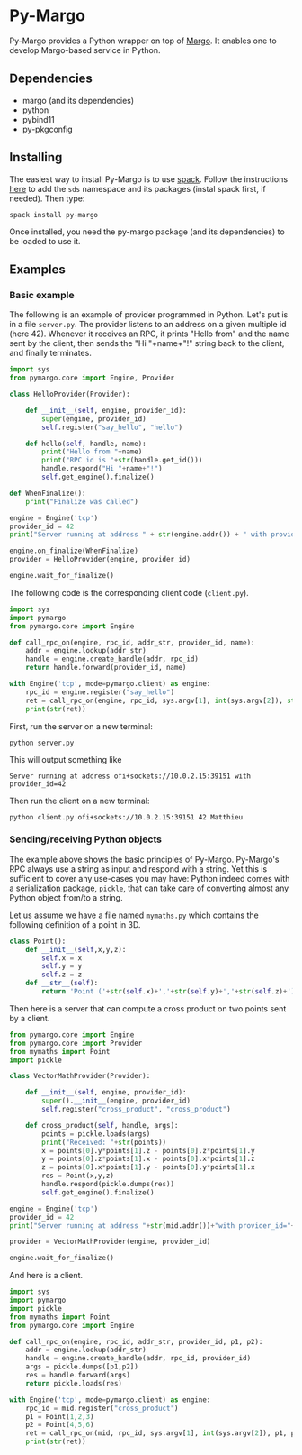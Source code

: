 # Py-Margo

Py-Margo provides a Python wrapper on top of [Margo](https://xgitlab.cels.anl.gov/sds/margo).
It enables one to develop Margo-based service in Python.

## Dependencies

* margo (and its dependencies)
* python
* pybind11
* py-pkgconfig

## Installing

The easiest way to install Py-Margo is to use [spack](https://spack.io/). 
Follow the instructions [here](https://xgitlab.cels.anl.gov/sds/sds-repo) 
to add the `sds` namespace and its packages (instal spack first, if needed).
Then type:

```
spack install py-margo
```

Once installed, you need the py-margo package (and its dependencies) to
be loaded to use it.

## Examples

### Basic example

The following is an example of provider programmed in Python.
Let's put is in a file `server.py`.
The provider listens to an address on a given multiple id (here 42).
Whenever it receives an RPC, it prints "Hello from" and the name sent
by the client, then sends the "Hi "+name+"!" string back to the client,
and finally terminates.

```python
import sys
from pymargo.core import Engine, Provider

class HelloProvider(Provider):

	def __init__(self, engine, provider_id):
		super(engine, provider_id)
		self.register("say_hello", "hello")

	def hello(self, handle, name):
		print("Hello from "+name)
		print("RPC id is "+str(handle.get_id()))
		handle.respond("Hi "+name+"!")
		self.get_engine().finalize()

def WhenFinalize():
	print("Finalize was called")

engine = Engine('tcp')
provider_id = 42
print("Server running at address " + str(engine.addr()) + " with provider_id " + str(provider_id))

engine.on_finalize(WhenFinalize)
provider = HelloProvider(engine, provider_id)

engine.wait_for_finalize()
```

The following code is the corresponding client code (`client.py`).

```python
import sys
import pymargo
from pymargo.core import Engine

def call_rpc_on(engine, rpc_id, addr_str, provider_id, name):
	addr = engine.lookup(addr_str)
	handle = engine.create_handle(addr, rpc_id)
	return handle.forward(provider_id, name)

with Engine('tcp', mode=pymargo.client) as engine:
	rpc_id = engine.register("say_hello")
	ret = call_rpc_on(engine, rpc_id, sys.argv[1], int(sys.argv[2]), str(sys.argv[3]))
	print(str(ret))
```

First, run the server on a new terminal:

```
python server.py
```
This will output something like
```
Server running at address ofi+sockets://10.0.2.15:39151 with provider_id=42
```

Then run the client on a new terminal:

```
python client.py ofi+sockets://10.0.2.15:39151 42 Matthieu
```

### Sending/receiving Python objects

The example above shows the basic principles of Py-Margo.
Py-Margo's RPC always use a string as input and respond with a string.
Yet this is sufficient to cover any use-cases you may have: Python
indeed comes with a serialization package, `pickle`, that can take
care of converting almost any Python object from/to a string.

Let us assume we have a file named `mymaths.py` which contains the
following definition of a point in 3D.

```python
class Point():
	def __init__(self,x,y,z):
		self.x = x
		self.y = y
		self.z = z
	def __str__(self):
		return 'Point ('+str(self.x)+','+str(self.y)+','+str(self.z)+')'
```

Then here is a server that can compute a cross product on two points sent by
a client.

```python
from pymargo.core import Engine
from pymargo.core import Provider
from mymaths import Point
import pickle

class VectorMathProvider(Provider):

	def __init__(self, engine, provider_id):
		super().__init__(engine, provider_id)
		self.register("cross_product", "cross_product")

	def cross_product(self, handle, args):
		points = pickle.loads(args)
		print("Received: "+str(points))
		x = points[0].y*points[1].z - points[0].z*points[1].y
		y = points[0].z*points[1].x - points[0].x*points[1].z
		z = points[0].x*points[1].y - points[0].y*points[1].x
		res = Point(x,y,z)
		handle.respond(pickle.dumps(res))
		self.get_engine().finalize()

engine = Engine('tcp')
provider_id = 42
print("Server running at address "+str(mid.addr())+"with provider_id="+str(provider_id))

provider = VectorMathProvider(engine, provider_id)

engine.wait_for_finalize()
```

And here is a client.

```python
import sys
import pymargo
import pickle
from mymaths import Point
from pymargo.core import Engine

def call_rpc_on(engine, rpc_id, addr_str, provider_id, p1, p2):
	addr = engine.lookup(addr_str)
	handle = engine.create_handle(addr, rpc_id, provider_id)
	args = pickle.dumps([p1,p2])
	res = handle.forward(args)
	return pickle.loads(res)

with Engine('tcp', mode=pymargo.client) as engine:
	rpc_id = mid.register("cross_product")
	p1 = Point(1,2,3)
	p2 = Point(4,5,6)
	ret = call_rpc_on(mid, rpc_id, sys.argv[1], int(sys.argv[2]), p1, p2)
	print(str(ret))
```
